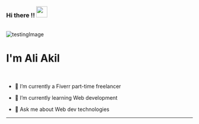 ### Hi there !! <img src="https://raw.githubusercontent.com/MartinHeinz/MartinHeinz/master/wave.gif" width="30px"> </h3>
<br/>
<img  src="https://drive.google.com/file/d/1qOMpuzkyh3EqecNCNzvRkFFfJUvXklVz/view" alt='testingImage'/>
<h1>I'm Ali Akil</h1>
<br/>
<div>
  <ul>
    <li>
      <p>
 🔭 I’m currently a Fiverr part-time freelancer
      </p>
     </li>
     <li>
       <p>
 🌱 I’m currently learning Web development
          </p>
     </li>
    <li>
       <p>
 💬 Ask me about Web dev technologies
           </p>
     </li>
  </ul>
  <hr/>
  <br>
